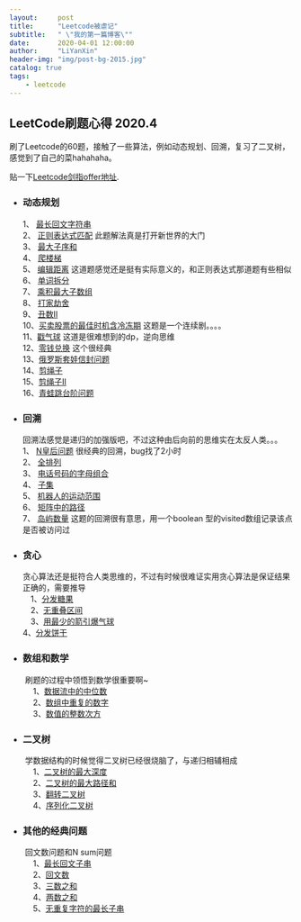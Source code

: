 ```yaml
---
layout:     post
title:      "Leetcode被虐记"
subtitle:   " \"我的第一篇博客\""
date:       2020-04-01 12:00:00
author:     "LiYanXin"
header-img: "img/post-bg-2015.jpg"
catalog: true
tags:
    - leetcode
---
```



## LeetCode刷题心得 2020.4

刷了Leetcode的60题，接触了一些算法，例如动态规划、回溯，复习了二叉树，感觉到了自己的菜hahahaha。

贴一下[Leetcode剑指offer地址](https://leetcode-cn.com/problemset/lcof/).

* ### 动态规划  
  1、 [最长回文字符串](https://leetcode-cn.com/problems/longest-palindromic-substring/)  
  2、 [正则表达式匹配](https://leetcode-cn.com/problems/regular-expression-matching/)   此题解法真是打开新世界的大门  
  3、 [最大子序和](https://leetcode-cn.com/problems/maximum-subarray/)  
  4、 [爬楼梯](https://leetcode-cn.com/problems/climbing-stairs/)  
  5、 [编辑距离](https://leetcode-cn.com/problems/edit-distance/)  这道题感觉还是挺有实际意义的，和正则表达式那道题有些相似  
  6、 [单词拆分](https://leetcode-cn.com/problems/word-break/)  
  7、 [乘积最大子数组](https://leetcode-cn.com/problems/maximum-product-subarray/)  
  8、 [打家劫舍](https://leetcode-cn.com/problems/house-robber/)  
  9、 [丑数II](https://leetcode-cn.com/problems/ugly-number-ii/)  
  10、[买卖股票的最佳时机含冷冻期](https://leetcode-cn.com/problems/best-time-to-buy-and-sell-stock-with-cooldown/)  这题是一个连续剧。。。。  
  11、[戳气球](https://leetcode-cn.com/problems/burst-balloons/)  这道是很难想到的dp，逆向思维  
  12、[零钱兑换](https://leetcode-cn.com/problems/coin-change/)  这个很经典  
  13、[俄罗斯套娃信封问题](https://leetcode-cn.com/problems/russian-doll-envelopes/)    
  14、[剪绳子](https://leetcode-cn.com/problems/jian-sheng-zi-lcof)  
  15、[剪绳子II](https://leetcode-cn.com/problems/jian-sheng-zi-ii-lcof)  
  16、[青蛙跳台阶问题](https://leetcode-cn.com/problems/qing-wa-tiao-tai-jie-wen-ti-lcof)  

* ### 回溯
  回溯法感觉是递归的加强版吧，不过这种由后向前的思维实在太反人类。。。  
   1、 [N皇后问题](https://leetcode-cn.com/problems/n-queens/)  很经典的回溯，bug找了2小时  
   2、 [全排列](https://leetcode-cn.com/problems/permutations/)  
   3、 [电话号码的字母组合](https://leetcode-cn.com/problems/letter-combinations-of-a-phone-number/)  
   4、 [子集](https://leetcode-cn.com/problems/subsets/)  
   5、 [机器人的运动范围](https://leetcode-cn.com/problems/ji-qi-ren-de-yun-dong-fan-wei-lcof)  
   6、 [矩阵中的路径](https://leetcode-cn.com/problems/ju-zhen-zhong-de-lu-jing-lcof)  
   7、 [岛屿数量](https://leetcode-cn.com/problems/number-of-islands)  这题的回溯很有意思，用一个boolean 型的visited数组记录该点是否被访问过

* ### 贪心  
  贪心算法还是挺符合人类思维的，不过有时候很难证实用贪心算法是保证结果正确的，需要推导  
  　1、[分发糖果](https://leetcode-cn.com/problems/candy/)  
  　2、[无重叠区间](https://leetcode-cn.com/problems/non-overlapping-intervals/)  
  　3、[用最少的箭引爆气球](https://leetcode-cn.com/problems/minimum-number-of-arrows-to-burst-balloons/)  
   4、[分发饼干](https://leetcode-cn.com/problems/assign-cookies/)  

* ### 数组和数学   
　　刷题的过程中领悟到数学很重要啊~  
　　　1、[数据流中的中位数](https://leetcode-cn.com/problems/shu-ju-liu-zhong-de-zhong-wei-shu-lcof)  
　　　2、[数组中重复的数字](https://leetcode-cn.com/problems/shu-zu-zhong-zhong-fu-de-shu-zi-lcof)  
　　　3、[数值的整数次方](https://leetcode-cn.com/problems/shu-zhi-de-zheng-shu-ci-fang-lcof)  

    
 * ### 二叉树  
　　学数据结构的时候觉得二叉树已经很烧脑了，与递归相辅相成    
　　　1、[二叉树的最大深度](https://leetcode-cn.com/problems/maximum-depth-of-binary-tree/)  
　　　2、[二叉树的最大路径和](https://leetcode-cn.com/problems/binary-tree-maximum-path-sum/)  
　　　3、[翻转二叉树](https://leetcode-cn.com/problems/invert-binary-tree/)  
　　　4、[序列化二叉树](https://leetcode-cn.com/problems/xu-lie-hua-er-cha-shu-lcof/)  
  
 * ### 其他的经典问题   
　　回文数问题和N sum问题   
　　　1、[最长回文子串](https://leetcode-cn.com/problems/longest-palindromic-substring/)  
　　　2、[回文数](https://leetcode-cn.com/problems/palindrome-number/)  
　　　3、[三数之和](https://leetcode-cn.com/problems/3sum/)  
　　　4、[两数之和](https://leetcode-cn.com/problems/two-sum)  
　　　5、[无重复字符的最长子串](https://leetcode-cn.com/problems/longest-substring-without-repeating-characters)  
  
  
